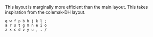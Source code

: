 This layout is marginally more efficient than the main layout. This takes inspiration from the colemak-DH layout.

```
q w f p b h j k l ;
a r s t g m n e i o
z x c d v y u , . /
```
